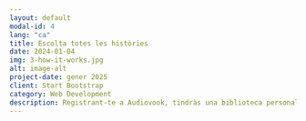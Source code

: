 ```yaml
---
layout: default
modal-id: 4
lang: "ca"
title: Escolta totes les històries
date: 2024-01-04
img: 3-how-it-works.jpg
alt: image-alt
project-date: gener 2025
client: Start Bootstrap
category: Web Development
description: Registrant-te a Audiovook, tindràs una biblioteca personal d’audiollibres sempre disponible. Podràs reprendre l’escolta on la vas deixar, gestionar els teus títols favorits i descobrir nous relats per ampliar el teu univers literari sonor. Gaudeix d’una experiència auditiva adaptada a tu i comparteix la passió per la lectura amb tota la comunitat. Un món d’oportunitats 
---
```


